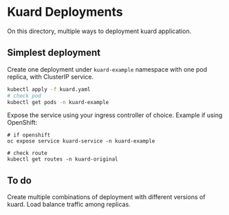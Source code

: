 # Kuard Deployments

On this directory, multiple ways to deployment kuard application.

## Simplest deployment

Create one deployment under `kuard-example` namespace with one pod replica, with ClusterIP service.

```bash
kubectl apply -f kuard.yaml 
# check pod
kubectl get pods -n kuard-example
```

Expose the service using your ingress controller of choice. Example if using OpenShift:

```
# if openshift
oc expose service kuard-service -n kuard-example

# check route
kubectl get routes -n kuard-original

```

## To do

Create multiple combinations of deployment with different versions of kuard. Load balance traffic among replicas.

